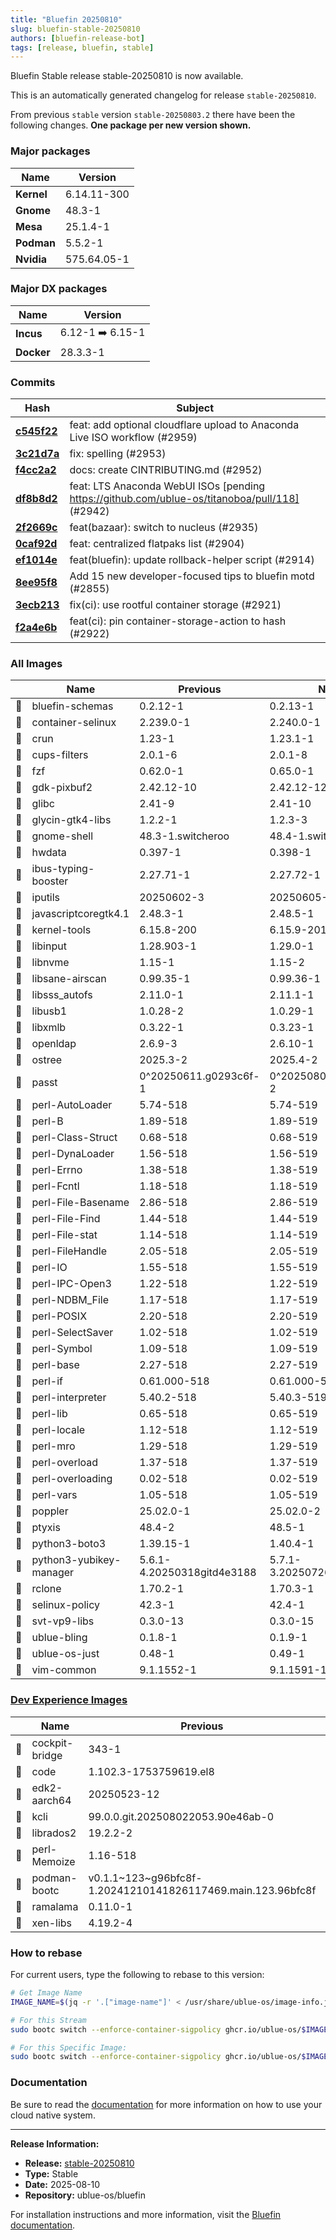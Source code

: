 ```yaml
---
title: "Bluefin 20250810"
slug: bluefin-stable-20250810
authors: [bluefin-release-bot]
tags: [release, bluefin, stable]
---
```


Bluefin Stable release stable-20250810 is now available.

<!--truncate-->

This is an automatically generated changelog for release `stable-20250810`.

From previous `stable` version `stable-20250803.2` there have been the following changes. **One package per new version shown.**

### Major packages

| Name       | Version     |
| ---------- | ----------- |
| **Kernel** | 6.14.11-300 |
| **Gnome**  | 48.3-1      |
| **Mesa**   | 25.1.4-1    |
| **Podman** | 5.5.2-1     |
| **Nvidia** | 575.64.05-1 |

### Major DX packages

| Name       | Version          |
| ---------- | ---------------- |
| **Incus**  | 6.12-1 ➡️ 6.15-1 |
| **Docker** | 28.3.3-1         |

### Commits

| Hash                                                                                               | Subject                                                                                        |
| -------------------------------------------------------------------------------------------------- | ---------------------------------------------------------------------------------------------- |
| **[c545f22](https://github.com/ublue-os/bluefin/commit/c545f22a37dc8edecd4a3b6de10048500ede1f7f)** | feat: add optional cloudflare upload to Anaconda Live ISO workflow (#2959)                     |
| **[3c21d7a](https://github.com/ublue-os/bluefin/commit/3c21d7a3be7e7effa89847946e4282ce4aa51e30)** | fix: spelling (#2953)                                                                          |
| **[f4cc2a2](https://github.com/ublue-os/bluefin/commit/f4cc2a2be3f5d45a34710c3c59e40580e67373bc)** | docs: create CINTRIBUTING.md (#2952)                                                           |
| **[df8b8d2](https://github.com/ublue-os/bluefin/commit/df8b8d2e38d27d0cacd1097bd392c5ff7772af5d)** | feat: LTS Anaconda WebUI ISOs [pending https://github.com/ublue-os/titanoboa/pull/118] (#2942) |
| **[2f2669c](https://github.com/ublue-os/bluefin/commit/2f2669c97b6ebadcc0f70d095cac2b1ae84045e8)** | feat(bazaar): switch to nucleus (#2935)                                                        |
| **[0caf92d](https://github.com/ublue-os/bluefin/commit/0caf92d84191f8b113186ac1521b5e2a76897991)** | feat: centralized flatpaks list (#2904)                                                        |
| **[ef1014e](https://github.com/ublue-os/bluefin/commit/ef1014efdf8345d3148379c27799942c301d2d19)** | feat(bluefin): update rollback-helper script (#2914)                                           |
| **[8ee95f8](https://github.com/ublue-os/bluefin/commit/8ee95f8f4a344cee842852e37371eb4fb06fa1a2)** | Add 15 new developer-focused tips to bluefin motd (#2855)                                      |
| **[3ecb213](https://github.com/ublue-os/bluefin/commit/3ecb2137a9dcd087229b19544fa409ce1af3445c)** | fix(ci): use rootful container storage (#2921)                                                 |
| **[f2a4e6b](https://github.com/ublue-os/bluefin/commit/f2a4e6ba63dae989699cb907427b6defdd634c48)** | feat(ci): pin container-storage-action to hash (#2922)                                         |

### All Images

|     | Name                    | Previous                   | New                        |
| --- | ----------------------- | -------------------------- | -------------------------- |
| 🔄  | bluefin-schemas         | 0.2.12-1                   | 0.2.13-1                   |
| 🔄  | container-selinux       | 2.239.0-1                  | 2.240.0-1                  |
| 🔄  | crun                    | 1.23-1                     | 1.23.1-1                   |
| 🔄  | cups-filters            | 2.0.1-6                    | 2.0.1-8                    |
| 🔄  | fzf                     | 0.62.0-1                   | 0.65.0-1                   |
| 🔄  | gdk-pixbuf2             | 2.42.12-10                 | 2.42.12-12                 |
| 🔄  | glibc                   | 2.41-9                     | 2.41-10                    |
| 🔄  | glycin-gtk4-libs        | 1.2.2-1                    | 1.2.3-3                    |
| 🔄  | gnome-shell             | 48.3-1.switcheroo          | 48.4-1.switcheroo          |
| 🔄  | hwdata                  | 0.397-1                    | 0.398-1                    |
| 🔄  | ibus-typing-booster     | 2.27.71-1                  | 2.27.72-1                  |
| 🔄  | iputils                 | 20250602-3                 | 20250605-1                 |
| 🔄  | javascriptcoregtk4.1    | 2.48.3-1                   | 2.48.5-1                   |
| 🔄  | kernel-tools            | 6.15.8-200                 | 6.15.9-201                 |
| 🔄  | libinput                | 1.28.903-1                 | 1.29.0-1                   |
| 🔄  | libnvme                 | 1.15-1                     | 1.15-2                     |
| 🔄  | libsane-airscan         | 0.99.35-1                  | 0.99.36-1                  |
| 🔄  | libsss_autofs           | 2.11.0-1                   | 2.11.1-1                   |
| 🔄  | libusb1                 | 1.0.28-2                   | 1.0.29-1                   |
| 🔄  | libxmlb                 | 0.3.22-1                   | 0.3.23-1                   |
| 🔄  | openldap                | 2.6.9-3                    | 2.6.10-1                   |
| 🔄  | ostree                  | 2025.3-2                   | 2025.4-2                   |
| 🔄  | passt                   | 0^20250611.g0293c6f-1      | 0^20250805.g309eefd-2      |
| 🔄  | perl-AutoLoader         | 5.74-518                   | 5.74-519                   |
| 🔄  | perl-B                  | 1.89-518                   | 1.89-519                   |
| 🔄  | perl-Class-Struct       | 0.68-518                   | 0.68-519                   |
| 🔄  | perl-DynaLoader         | 1.56-518                   | 1.56-519                   |
| 🔄  | perl-Errno              | 1.38-518                   | 1.38-519                   |
| 🔄  | perl-Fcntl              | 1.18-518                   | 1.18-519                   |
| 🔄  | perl-File-Basename      | 2.86-518                   | 2.86-519                   |
| 🔄  | perl-File-Find          | 1.44-518                   | 1.44-519                   |
| 🔄  | perl-File-stat          | 1.14-518                   | 1.14-519                   |
| 🔄  | perl-FileHandle         | 2.05-518                   | 2.05-519                   |
| 🔄  | perl-IO                 | 1.55-518                   | 1.55-519                   |
| 🔄  | perl-IPC-Open3          | 1.22-518                   | 1.22-519                   |
| 🔄  | perl-NDBM_File          | 1.17-518                   | 1.17-519                   |
| 🔄  | perl-POSIX              | 2.20-518                   | 2.20-519                   |
| 🔄  | perl-SelectSaver        | 1.02-518                   | 1.02-519                   |
| 🔄  | perl-Symbol             | 1.09-518                   | 1.09-519                   |
| 🔄  | perl-base               | 2.27-518                   | 2.27-519                   |
| 🔄  | perl-if                 | 0.61.000-518               | 0.61.000-519               |
| 🔄  | perl-interpreter        | 5.40.2-518                 | 5.40.3-519                 |
| 🔄  | perl-lib                | 0.65-518                   | 0.65-519                   |
| 🔄  | perl-locale             | 1.12-518                   | 1.12-519                   |
| 🔄  | perl-mro                | 1.29-518                   | 1.29-519                   |
| 🔄  | perl-overload           | 1.37-518                   | 1.37-519                   |
| 🔄  | perl-overloading        | 0.02-518                   | 0.02-519                   |
| 🔄  | perl-vars               | 1.05-518                   | 1.05-519                   |
| 🔄  | poppler                 | 25.02.0-1                  | 25.02.0-2                  |
| 🔄  | ptyxis                  | 48.4-2                     | 48.5-1                     |
| 🔄  | python3-boto3           | 1.39.15-1                  | 1.40.4-1                   |
| 🔄  | python3-yubikey-manager | 5.6.1-4.20250318gitd4e3188 | 5.7.1-3.20250726git6641bf0 |
| 🔄  | rclone                  | 1.70.2-1                   | 1.70.3-1                   |
| 🔄  | selinux-policy          | 42.3-1                     | 42.4-1                     |
| 🔄  | svt-vp9-libs            | 0.3.0-13                   | 0.3.0-15                   |
| 🔄  | ublue-bling             | 0.1.8-1                    | 0.1.9-1                    |
| 🔄  | ublue-os-just           | 0.48-1                     | 0.49-1                     |
| 🔄  | vim-common              | 9.1.1552-1                 | 9.1.1591-1                 |

### [Dev Experience Images](https://docs.projectbluefin.io/bluefin-dx)

|     | Name           | Previous                                                    | New                                                        |
| --- | -------------- | ----------------------------------------------------------- | ---------------------------------------------------------- |
| 🔄  | cockpit-bridge | 343-1                                                       | 344-1                                                      |
| 🔄  | code           | 1.102.3-1753759619.el8                                      | 1.103.0-1754517537.el8                                     |
| 🔄  | edk2-aarch64   | 20250523-12                                                 | 20250523-14                                                |
| 🔄  | kcli           | 99.0.0.git.202508022053.90e46ab-0                           | 99.0.0.git.202508081433.19e20db-0                          |
| 🔄  | librados2      | 19.2.2-2                                                    | 19.2.3-1                                                   |
| 🔄  | perl-Memoize   | 1.16-518                                                    | 1.16-519                                                   |
| 🔄  | podman-bootc   | v0.1.1~123~g96bfc8f-1.20241210141826117469.main.123.96bfc8f | v0.1.1~145~g829cfb4-1.20250805142308570730.main.22.829cfb4 |
| 🔄  | ramalama       | 0.11.0-1                                                    | 0.11.2-1                                                   |
| 🔄  | xen-libs       | 4.19.2-4                                                    | 4.19.3-2                                                   |

### How to rebase

For current users, type the following to rebase to this version:

```bash
# Get Image Name
IMAGE_NAME=$(jq -r '.["image-name"]' < /usr/share/ublue-os/image-info.json)

# For this Stream
sudo bootc switch --enforce-container-sigpolicy ghcr.io/ublue-os/$IMAGE_NAME:stable

# For this Specific Image:
sudo bootc switch --enforce-container-sigpolicy ghcr.io/ublue-os/$IMAGE_NAME:stable-20250810
```

### Documentation

Be sure to read the [documentation](https://docs.projectbluefin.io/) for more information
on how to use your cloud native system.

---

**Release Information:**

- **Release:** [stable-20250810](https://github.com/ublue-os/bluefin/releases/tag/stable-20250810)
- **Type:** Stable
- **Date:** 2025-08-10
- **Repository:** ublue-os/bluefin

For installation instructions and more information, visit the [Bluefin documentation](https://docs.projectbluefin.io/).
